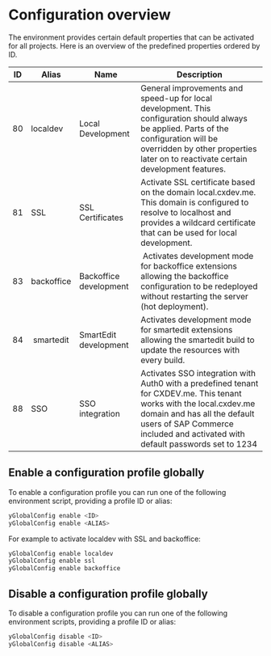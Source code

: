 # Configuration overview

The environment provides certain default properties that can be activated for
all projects. Here is an overview of the predefined properties ordered by ID.

| ID | Alias | Name | Description |
|----|-------|------|-------------|
| 80 | localdev | Local Development | General improvements and speed-up for local development. This configuration should always be applied. Parts of the configuration will be overridden by other properties later on to reactivate certain development features. |
| 81 | SSL | SSL Certificates | Activate SSL certificate based on the domain local.cxdev.me. This domain is configured to resolve to localhost and provides a wildcard certificate that can be used for local development. |
| 83 | backoffice | Backoffice development | Activates development mode for backoffice extensions allowing the backoffice configuration to be redeployed without restarting the server (hot deployment). |
| 84 | smartedit | SmartEdit development | Activates development mode for smartedit extensions allowing the smartedit build to update the resources with every build. |
| 88 | SSO | SSO integration | Activates SSO integration with Auth0 with a predefined tenant for CXDEV.me. This tenant works with the local.cxdev.me domain and has all the default users of SAP Commerce included and activated with default passwords set to 1234 |

## Enable a configuration profile globally

To enable a configuration profile you can run one of the following environment
script, providing a profile ID or alias:
```bash
yGlobalConfig enable <ID>
yGlobalConfig enable <ALIAS>
```

For example to activate localdev with SSL and backoffice:
```bash
yGlobalConfig enable localdev
yGlobalConfig enable ssl
yGlobalConfig enable backoffice
```

## Disable a configuration profile globally

To disable a configuration profile you can run one of the following environment
scripts, providing a profile ID or alias:
```bash
yGlobalConfig disable <ID>
yGlobalConfig disable <ALIAS>
```
